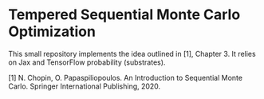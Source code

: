 # Tempered Sequential Monte Carlo Optimization
This small repository implements the idea outlined in [1], Chapter 3. It relies on Jax and TensorFlow probability (substrates).

[1] N. Chopin, O. Papaspiliopoulos. An Introduction to Sequential Monte Carlo. Springer International Publishing, 2020.
